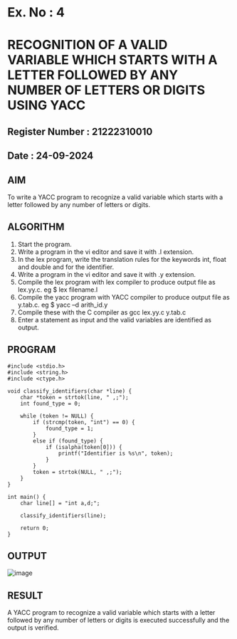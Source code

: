 # Ex. No : 4	
# RECOGNITION OF A VALID VARIABLE WHICH STARTS WITH A LETTER FOLLOWED BY ANY NUMBER OF LETTERS OR DIGITS USING YACC
## Register Number : 21222310010
## Date : 24-09-2024

## AIM   
To write a YACC program to recognize a valid variable which starts with a letter followed by any number of letters or digits.

## ALGORITHM
1.	Start the program.
2.	Write a program in the vi editor and save it with .l extension.
3.	In the lex program, write the translation rules for the keywords int, float and double and for the identifier.
4.	Write a program in the vi editor and save it with .y extension.
5.	Compile the lex program with lex compiler to produce output file as lex.yy.c. eg $ lex filename.l
6.	Compile the yacc program with YACC compiler to produce output file as y.tab.c. eg $ yacc –d arith_id.y
7.	Compile these with the C compiler as gcc lex.yy.c y.tab.c
8.	Enter a statement as input and the valid variables are identified as output.

## PROGRAM
```
#include <stdio.h>
#include <string.h>
#include <ctype.h>

void classify_identifiers(char *line) {
    char *token = strtok(line, " ,;");
    int found_type = 0;

    while (token != NULL) {
        if (strcmp(token, "int") == 0) {
            found_type = 1;
        } 
        else if (found_type) {
            if (isalpha(token[0])) {
                printf("Identifier is %s\n", token);
            }
        }
        token = strtok(NULL, " ,;");
    }
}

int main() {
    char line[] = "int a,d;";

    classify_identifiers(line);

    return 0;
}
```

## OUTPUT 
![image](https://github.com/user-attachments/assets/8a908746-d04d-46b8-a74e-a7d5e1b15b02)

## RESULT
A  YACC program to recognize a valid variable which starts with a letter followed by any number of letters or digits is executed successfully and the output is verified.



